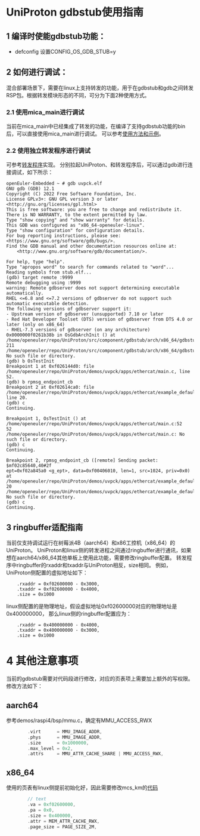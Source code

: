 # UniProton gdbstub使用指南

## 1 编译时使能gdbstub功能：
* defconfig 设置CONFIG_OS_GDB_STUB=y

## 2 如何进行调试：
混合部署场景下，需要在linux上支持转发的功能，用于在gdbstub和gdb之间转发RSP包。根据转发模块形态的不同，可分为下面2种使用方式。
### 2.1 使用mica_main进行调试
当前在mica_main中已经集成了转发的功能，在编译了支持gdbstub功能的bin后，可以直接使用mica_main进行调试。
可以参考[使用方法和示例](https://openeuler.gitee.io/yocto-meta-openeuler/master/features/mica/mica_openamp.html#gdb-stub-client-os)。

### 2.2 使用独立转发程序进行调试
可参考[转发程序](https://gitee.com/zuyiwen/stub/tree/master/agent-server)实现。
分别拉起UniProton、和转发程序后，可以通过gdb进行连接调试，如下所示：
```
openEuler-Embedded ~ # gdb uvpck.elf
GNU gdb (GDB) 12.1
Copyright (C) 2022 Free Software Foundation, Inc.
License GPLv3+: GNU GPL version 3 or later <http://gnu.org/licenses/gpl.html>
This is free software: you are free to change and redistribute it.
There is NO WARRANTY, to the extent permitted by law.
Type "show copying" and "show warranty" for details.
This GDB was configured as "x86_64-openeuler-linux".
Type "show configuration" for configuration details.
For bug reporting instructions, please see:
<https://www.gnu.org/software/gdb/bugs/>.
Find the GDB manual and other documentation resources online at:
    <http://www.gnu.org/software/gdb/documentation/>.

For help, type "help".
Type "apropos word" to search for commands related to "word"...
Reading symbols from stub.elf...
(gdb) target remote :9999
Remote debugging using :9999
warning: Remote gdbserver does not support determining executable automatically.
RHEL <=6.8 and <=7.2 versions of gdbserver do not support such automatic executable detection.
The following versions of gdbserver support it:
- Upstream version of gdbserver (unsupported) 7.10 or later
- Red Hat Developer Toolset (DTS) version of gdbserver from DTS 4.0 or later (only on x86_64)
- RHEL-7.3 versions of gdbserver (on any architecture)
0x0000000f0261b38b in OsGdbArchInit () at /home/openeuler/repo/UniProton/src/component/gdbstub/arch/x86_64/gdbstub.c:211
211     /home/openeuler/repo/UniProton/src/component/gdbstub/arch/x86_64/gdbstub.c: No such file or directory.
(gdb) b OsTestInit
Breakpoint 1 at 0xf026144d0: file /home/openeuler/repo/UniProton/demos/uvpck/apps/ethercat/main.c, line 52.
(gdb) b rpmsg_endpoint_cb
Breakpoint 2 at 0xf02614ca0: file /home/openeuler/repo/UniProton/demos/uvpck/apps/ethercat/example_default.c, line 20.
(gdb) c
Continuing.

Breakpoint 1, OsTestInit () at /home/openeuler/repo/UniProton/demos/uvpck/apps/ethercat/main.c:52
52      /home/openeuler/repo/UniProton/demos/uvpck/apps/ethercat/main.c: No such file or directory.
(gdb) c
Continuing.

Breakpoint 2, rpmsg_endpoint_cb ([remote] Sending packet: $mf02c85640,40#2f
ept=0xf02a845a0 <g_ept>, data=0xf00406010, len=1, src=1024, priv=0x0) at /home/openeuler/repo/UniProton/demos/uvpck/apps/ethercat/example_default.c:20
20      /home/openeuler/repo/UniProton/demos/uvpck/apps/ethercat/example_default.c: No such file or directory.
(gdb) c
Continuing.
```
## 3 ringbuffer适配指南
当前仅支持调试运行在树莓派4B（aarch64）和x86工控机（x86_64）的UniProton。
UniProton和linux侧的转发进程之间通过ringbuffer进行通讯，如果想在aarch64/x86_64其他单板上使用此功能，需要修改ringbuffer配置。
转发程序中ringbuffer的rxaddr和txaddr与UniProton相反，size相同。
例如，UniProton侧配置的虚拟地址如下：
```
    .rxaddr = 0xf02600000 - 0x3000,
    .txaddr = 0xf02600000 - 0x4000,
    .size = 0x1000
```
linux侧配置的是物理地址，假设虚拟地址0xf02600000对应的物理地址是0x400000000，
那么linux侧的ringbuffer配置应为：
```
    .rxaddr = 0x400000000 - 0x4000,
    .txaddr = 0x400000000 - 0x3000,
    .size = 0x1000
```
# 4 其他注意事项
当前的gdbstub需要对代码段进行修改，对应的页表项上需要加上额外的写权限。修改方法如下：
## aarch64 
参考demos/raspi4/bsp/mmu.c，确定有MMU_ACCESS_RWX
```c
        .virt      = MMU_IMAGE_ADDR,
        .phys      = MMU_IMAGE_ADDR,
        .size      = 0x1000000,
        .max_level = 0x2,
        .attrs     = MMU_ATTR_CACHE_SHARE | MMU_ACCESS_RWX,
```

## x86_64
使用的页表有linux侧提前初始化好，因此需要修改mcs_km的[代码](https://gitee.com/openeuler/mcs/blob/uniproton_dev/mcs_km/mmu_map.c)
```c
		// text
		.va = 0xf02600000,
		.pa = 0x0,
		.size = 0x400000,
		.attr = MEM_ATTR_CACHE_RWX,
		.page_size = PAGE_SIZE_2M,
```